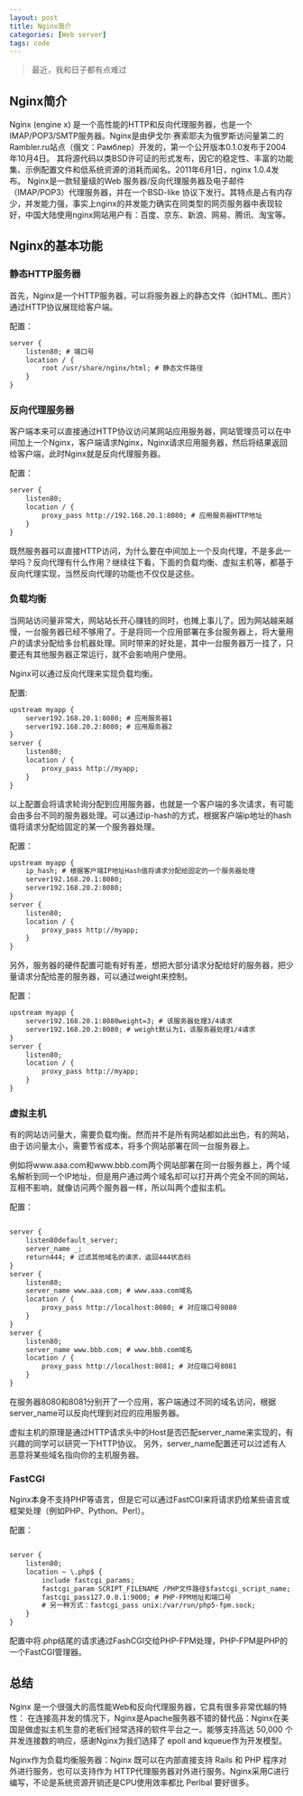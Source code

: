 ```yaml
---
layout: post
title: Nginx简介
categories: [Web server]
tags: code
---
```


> 最近，我和日子都有点难过

## Nginx简介

Nginx (engine x) 是一个高性能的HTTP和反向代理服务器，也是一个IMAP/POP3/SMTP服务器。Nginx是由伊戈尔·赛索耶夫为俄罗斯访问量第二的Rambler.ru站点（俄文：Рамблер）开发的，第一个公开版本0.1.0发布于2004年10月4日。
其将源代码以类BSD许可证的形式发布，因它的稳定性、丰富的功能集、示例配置文件和低系统资源的消耗而闻名。2011年6月1日，nginx 1.0.4发布。
Nginx是一款轻量级的Web 服务器/反向代理服务器及电子邮件（IMAP/POP3）代理服务器，并在一个BSD-like 协议下发行。其特点是占有内存少，并发能力强，事实上nginx的并发能力确实在同类型的网页服务器中表现较好，中国大陆使用nginx网站用户有：百度、京东、新浪、网易、腾讯、淘宝等。

## Nginx的基本功能

### 静态HTTP服务器

首先，Nginx是一个HTTP服务器，可以将服务器上的静态文件（如HTML、图片）通过HTTP协议展现给客户端。

配置：
```html
server {  
    listen80; # 端口号  
    location / {  
        root /usr/share/nginx/html; # 静态文件路径  
    }  
} 
```

### 反向代理服务器

客户端本来可以直接通过HTTP协议访问某网站应用服务器，网站管理员可以在中间加上一个Nginx，客户端请求Nginx，Nginx请求应用服务器，然后将结果返回给客户端，此时Nginx就是反向代理服务器。

配置：
```html
server {
    listen80;
    location / {
        proxy_pass http://192.168.20.1:8080; # 应用服务器HTTP地址
    }
}
```

既然服务器可以直接HTTP访问，为什么要在中间加上一个反向代理，不是多此一举吗？反向代理有什么作用？继续往下看，下面的负载均衡、虚拟主机等，都基于反向代理实现，当然反向代理的功能也不仅仅是这些。

### 负载均衡

当网站访问量非常大，网站站长开心赚钱的同时，也摊上事儿了。因为网站越来越慢，一台服务器已经不够用了。于是将同一个应用部署在多台服务器上，将大量用户的请求分配给多台机器处理。同时带来的好处是，其中一台服务器万一挂了，只要还有其他服务器正常运行，就不会影响用户使用。

Nginx可以通过反向代理来实现负载均衡。

配置:
```html
upstream myapp {
    server192.168.20.1:8080; # 应用服务器1
    server192.168.20.2:8080; # 应用服务器2
}
server {
    listen80;
    location / {
        proxy_pass http://myapp;
    }
}
```
以上配置会将请求轮询分配到应用服务器，也就是一个客户端的多次请求，有可能会由多台不同的服务器处理。可以通过ip-hash的方式，根据客户端ip地址的hash值将请求分配给固定的某一个服务器处理。

配置：
```html
upstream myapp {
    ip_hash; # 根据客户端IP地址Hash值将请求分配给固定的一个服务器处理
    server192.168.20.1:8080;
    server192.168.20.2:8080;
}
server {
    listen80;
    location / {
        proxy_pass http://myapp;
    }
}
```

另外，服务器的硬件配置可能有好有差，想把大部分请求分配给好的服务器，把少量请求分配给差的服务器，可以通过weight来控制。 

配置：
```html
upstream myapp {
    server192.168.20.1:8080weight=3; # 该服务器处理3/4请求
    server192.168.20.2:8080; # weight默认为1，该服务器处理1/4请求
}
server {
    listen80;
    location / {
        proxy_pass http://myapp;
    }
}
```

### 虚拟主机

有的网站访问量大，需要负载均衡。然而并不是所有网站都如此出色，有的网站，由于访问量太小，需要节省成本，将多个网站部署在同一台服务器上。

例如将www.aaa.com和www.bbb.com两个网站部署在同一台服务器上，两个域名解析到同一个IP地址，但是用户通过两个域名却可以打开两个完全不同的网站，互相不影响，就像访问两个服务器一样，所以叫两个虚拟主机。

配置：
```html

server {
    listen80default_server;
    server_name _;
    return444; # 过滤其他域名的请求，返回444状态码
}
server {
    listen80;
    server_name www.aaa.com; # www.aaa.com域名
    location / {
        proxy_pass http://localhost:8080; # 对应端口号8080
    }
}
server {
    listen80;
    server_name www.bbb.com; # www.bbb.com域名
    location / {
        proxy_pass http://localhost:8081; # 对应端口号8081
    }
}
```

在服务器8080和8081分别开了一个应用，客户端通过不同的域名访问，根据server_name可以反向代理到对应的应用服务器。

虚拟主机的原理是通过HTTP请求头中的Host是否匹配server_name来实现的，有兴趣的同学可以研究一下HTTP协议。
另外，server_name配置还可以过滤有人恶意将某些域名指向你的主机服务器。

### FastCGI

Nginx本身不支持PHP等语言，但是它可以通过FastCGI来将请求扔给某些语言或框架处理（例如PHP、Python、Perl）。

配置：
```html

server {
    listen80;
    location ~ \.php$ {
        include fastcgi_params;
        fastcgi_param SCRIPT_FILENAME /PHP文件路径$fastcgi_script_name; # PHP文件路径
        fastcgi_pass127.0.0.1:9000; # PHP-FPM地址和端口号
        # 另一种方式：fastcgi_pass unix:/var/run/php5-fpm.sock;
    }
}
```

配置中将.php结尾的请求通过FashCGI交给PHP-FPM处理，PHP-FPM是PHP的一个FastCGI管理器。

## 总结

Nginx 是一个很强大的高性能Web和反向代理服务器，它具有很多非常优越的特性：
在连接高并发的情况下，Nginx是Apache服务器不错的替代品：Nginx在美国是做虚拟主机生意的老板们经常选择的软件平台之一。能够支持高达 50,000 个并发连接数的响应，感谢Nginx为我们选择了 epoll and kqueue作为开发模型。

Nginx作为负载均衡服务器：Nginx 既可以在内部直接支持 Rails 和 PHP 程序对外进行服务，也可以支持作为 HTTP代理服务器对外进行服务。Nginx采用C进行编写，不论是系统资源开销还是CPU使用效率都比 Perlbal 要好很多。
